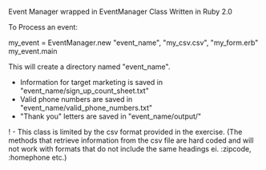 Event Manager wrapped in EventManager Class 
Written in Ruby 2.0

To Process an event:

my_event = EventManager.new "event_name", "my_csv.csv", "my_form.erb"
my_event.main

This will create a directory named "event_name".

- Information for target marketing is saved in "event_name/sign_up_count_sheet.txt"
- Valid phone numbers are saved in "event_name/valid_phone_numbers.txt"
- "Thank you" letters are saved in "event_name/output/"

! - This class is limited by the csv format provided in the exercise. (The methods that retrieve information from the csv file are hard coded and will not work with formats that do not include the same headings ei. :zipcode, :homephone etc.)
